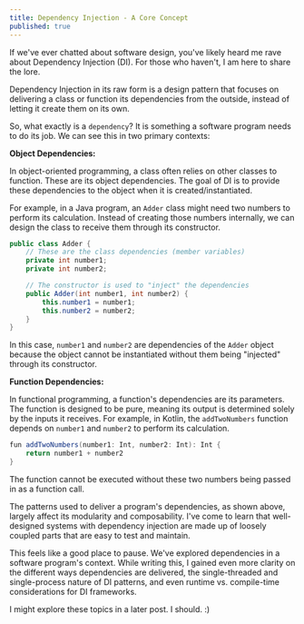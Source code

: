 ```yaml
---
title: Dependency Injection - A Core Concept
published: true
---
```


If we've ever chatted about software design, you've likely heard me rave about Dependency Injection (DI). For those who haven't, I am here to share the lore.

Dependency Injection in its raw form is a design pattern that focuses on delivering a class or function its dependencies from the outside, instead of letting it create them on its own. 

So, what exactly is a `dependency`? It is something a software program needs to do its job. We can see this in two primary contexts:

**Object Dependencies:**

In object-oriented programming, a class often relies on other classes to function. These are its object dependencies. The goal of DI is to provide these dependencies to the object when it is created/instantiated.

For example, in a Java program, an `Adder` class might need two numbers to perform its calculation. Instead of creating those numbers internally, we can design the class to receive them through its constructor.

```java
public class Adder {
    // These are the class dependencies (member variables)
    private int number1;
    private int number2;

    // The constructor is used to "inject" the dependencies
    public Adder(int number1, int number2) {
        this.number1 = number1;
        this.number2 = number2;
    }
}
```

In this case, `number1` and `number2` are dependencies of the `Adder` object because the object cannot be instantiated without them being "injected" through its constructor.

**Function Dependencies:**

In functional programming, a function's dependencies are its parameters. The function is designed to be pure, meaning its output is determined solely by the inputs it receives.
For example, in Kotlin, the `addTwoNumbers` function depends on `number1` and `number2` to perform its calculation.

```java
fun addTwoNumbers(number1: Int, number2: Int): Int {
    return number1 + number2
}
```

The function cannot be executed without these two numbers being passed in as a function call.

The patterns used to deliver a program's dependencies, as shown above, largely affect its modularity and composability. I've come to learn that well-designed systems with dependency injection are made up of loosely coupled parts that are easy to test and maintain.

This feels like a good place to pause. We've explored dependencies in a software program's context. While writing this, I gained even more clarity on the different ways dependencies are delivered, the single-threaded and single-process nature of DI patterns, and even runtime vs. compile-time considerations for DI frameworks.

I might explore these topics in a later post. I should. :)